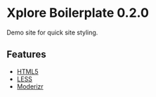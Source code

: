 # Xplore Boilerplate 0.2.0

Demo site for quick site styling.


## Features

* [HTML5](http://www.html5rocks.com/en/)
* [LESS](http://lesscss.org/)
* [Moderizr](http://modernizr.com/)
